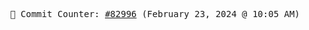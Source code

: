 <p align="center">
    <samp>
        📮 Commit Counter: <a href="https://github.com/Javascript-void0/Javascript-void0/commits/main">#82996</a> (February 23, 2024 @ 10:05 AM)
    </samp>
</p>